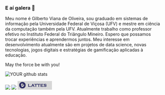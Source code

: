 ### E aí galera 👋
Meu nome é Gilberto Viana de Oliveira, sou graduado em sistemas de informação pela Universidade Federal de Viçosa (UFV) e mestre em ciência da computação também pela UFV. Atualmente trabalho como professor efetivo no Instituto Federal do Triângulo Mineiro. Espero que possamos trocar experiências e aprendermos juntos. Meu interesse em desenvolvimento atualmente são em projetos de data science, novas tecnologias, jogos digitais e estratégias de gamificação aplicadas à educação. 

May the force be with you! 

![YOUR github stats](https://github-readme-stats.vercel.app/api?username=gvoliveira)

 [<img src = "https://img.shields.io/badge/instagram-%23E4405F.svg?&style=for-the-badge&logo=instagram&logoColor=white">](https://www.instagram.com/gilbertovoliveira/) [<img src = "https://img.shields.io/badge/facebook-%231877F2.svg?&style=for-the-badge&logo=facebook&logoColor=white">](https://www.facebook.com/gilbertovoliveira) [<img src = "lattes.png">](http://buscatextual.cnpq.br/buscatextual/visualizacv.do?id=K4338471A1/)
